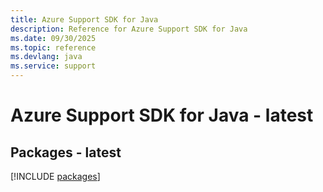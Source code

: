 ```yaml
---
title: Azure Support SDK for Java
description: Reference for Azure Support SDK for Java
ms.date: 09/30/2025
ms.topic: reference
ms.devlang: java
ms.service: support
---
```

# Azure Support SDK for Java - latest
## Packages - latest
[!INCLUDE [packages](support-index.md)]